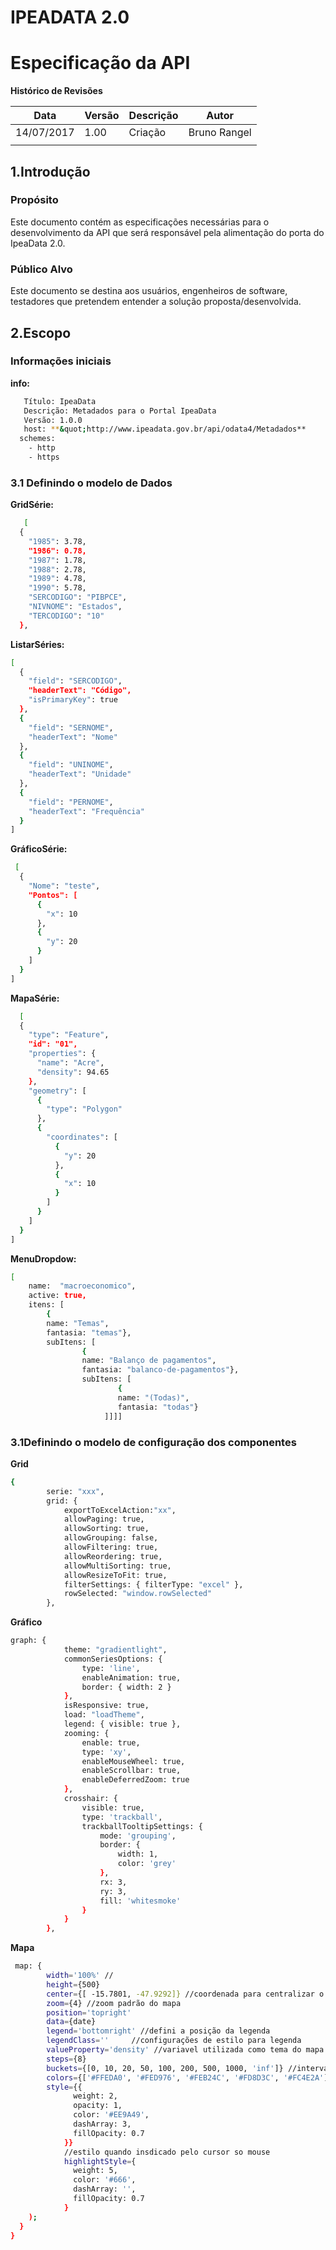 






# IPEADATA 2.0

# Especificação da API















**Histórico de Revisões**



| **Data** | **Versão** | **Descrição** | **Autor** |
| --- | --- | --- | --- |
| 14/07/2017 | 1.00 | Criação | Bruno Rangel |
|   |   |   |   |





























## 1.Introdução

### Propósito

Este documento contém as especificações necessárias para o desenvolvimento da API que será responsável pela alimentação do porta do IpeaData 2.0.

### Público Alvo

Este documento se destina aos usuários, engenheiros de software, testadores que pretendem entender a solução proposta/desenvolvida.

## 2.Escopo

### Informações iniciais



**info:**
```sh
   Título: IpeaData
   Descrição: Metadados para o Portal IpeaData
   Versão: 1.0.0
   host: **&quot;http://www.ipeadata.gov.br/api/odata4/Metadados**
  schemes:
    - http
    - https
```




### 3.1 Definindo o modelo de Dados

**GridSérie:**
```sh
   [
  {
    "1985": 3.78,
    "1986": 0.78,
    "1987": 1.78,
    "1988": 2.78,
    "1989": 4.78,
    "1990": 5.78,
    "SERCODIGO": "PIBPCE",
    "NIVNOME": "Estados",
    "TERCODIGO": "10"
  },
```

**ListarSéries:**
```sh
[
  {
    "field": "SERCODIGO",
    "headerText": "Código",
    "isPrimaryKey": true
  },
  {
    "field": "SERNOME",
    "headerText": "Nome"
  },
  {
    "field": "UNINOME",
    "headerText": "Unidade"
  },
  {
    "field": "PERNOME",
    "headerText": "Frequência"
  }
]    
```
**GráficoSérie:**
```sh
 [
  {
    "Nome": "teste",
    "Pontos": [
      {
        "x": 10
      },
      {
        "y": 20
      }
    ]
  }
]
```


**MapaSérie:**
```sh
  [
  {
    "type": "Feature",
    "id": "01",
    "properties": {
      "name": "Acre",
      "density": 94.65
    },
    "geometry": [
      {
        "type": "Polygon"
      },
      {
        "coordinates": [
          {
            "y": 20
          },
          {
            "x": 10
          }
        ]
      }
    ]
  }
]
```
**MenuDropdow:**
```sh
[
    name:  "macroeconomico",
    active: true,
    itens: [
        {
        name: "Temas",
        fantasia: "temas"},
        subItens: [
                {
                name: "Balanço de pagamentos",
                fantasia: "balanco-de-pagamentos"},
                subItens: [
                        {
                        name: "(Todas)",
                        fantasia: "todas"}
                     ]]]] 
```

### 3.1Definindo o modelo de configuração dos componentes

**Grid**

```sh
{
		serie: "xxx",
		grid: {
	     	exportToExcelAction:"xx",
			allowPaging: true,
			allowSorting: true,
			allowGrouping: false,
			allowFiltering: true,
			allowReordering: true,
			allowMultiSorting: true,
			allowResizeToFit: true,
			filterSettings: { filterType: "excel" },
			rowSelected: "window.rowSelected"
		},
```
**Gráfico**
```sh
graph: {			
            theme: "gradientlight",            
            commonSeriesOptions: {
                type: 'line',
                enableAnimation: true,
                border: { width: 2 }
            },
            isResponsive: true,
            load: "loadTheme",            
            legend: { visible: true },
            zooming: {
                enable: true,
                type: 'xy',
                enableMouseWheel: true,
                enableScrollbar: true,
                enableDeferredZoom: true
            },
            crosshair: {
                visible: true,
                type: 'trackball',
                trackballTooltipSettings: {
                    mode: 'grouping',
                    border: {
                        width: 1,
                        color: 'grey'
                    },
                    rx: 3,
                    ry: 3,
                    fill: 'whitesmoke'
                }
            }        
		},
```
**Mapa**
```sh
 map: {
        width='100%' //
        height={500} 
        center={[ -15.7801, -47.9292]} //coordenada para centralizar o mapa
        zoom={4} //zoom padrão do mapa
        position='topright'
        data={date}  
        legend='bottomright' //defini a posição da legenda
        legendClass=''     //configurações de estilo para legenda
        valueProperty='density' //variavel utilizada como tema do mapa
        steps={8}
        buckets={[0, 10, 20, 50, 100, 200, 500, 1000, 'inf']} //intervalos da legenda
        colors={['#FFEDA0', '#FED976', '#FEB24C', '#FD8D3C', '#FC4E2A']} // cores para a legenda
        style={{
              weight: 2,
              opacity: 1,
              color: '#EE9A49',
              dashArray: 3,
              fillOpacity: 0.7
            }}
            //estilo quando insdicado pelo cursor so mouse
            highlightStyle={
              weight: 5, 
              color: '#666', 
              dashArray: '', 
              fillOpacity: 0.7  
            }
    );
  }
}
```



